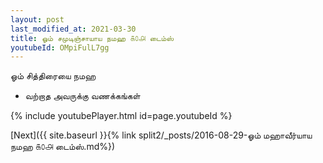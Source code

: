 ```yaml
---
layout: post
last_modified_at: 2021-03-30
title: ஓம் சமுடிஞ்சாயாய நமஹ ௧௦௮ டைம்ஸ்
youtubeId: OMpiFulL7gg
---
```

 
 
 ஓம் சித்திரையை நமஹ  
 
 - வற்றாத அவருக்கு வணக்கங்கள் 
 
  
 
  
 
 
 
 
 
 


{% include youtubePlayer.html id=page.youtubeId %}
 
[Next]({{ site.baseurl }}{% link  split2/_posts/2016-08-29-ஓம் மஹாவீர்யாய நமஹ ௧௦௮ டைம்ஸ்.md%})
 
